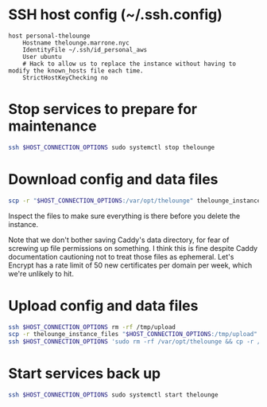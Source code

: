 # SSH host config (~/.ssh.config)

```
host personal-thelounge
	Hostname thelounge.marrone.nyc
	IdentityFile ~/.ssh/id_personal_aws
	User ubuntu
	# Hack to allow us to replace the instance without having to modify the known_hosts file each time.
	StrictHostKeyChecking no
```


# Stop services to prepare for maintenance

```bash
ssh $HOST_CONNECTION_OPTIONS sudo systemctl stop thelounge
```


# Download config and data files

```bash
scp -r "$HOST_CONNECTION_OPTIONS:/var/opt/thelounge" thelounge_instance_files
```

Inspect the files to make sure everything is there before you delete the instance.

Note that we don't bother saving Caddy's data directory, for fear of screwing up file permissions on something.
I think this is fine despite Caddy documentation cautioning not to treat those files as ephemeral.
Let's Encrypt has a rate limit of 50 new certificates per domain per week, which we're unlikely to hit.


# Upload config and data files


```bash
ssh $HOST_CONNECTION_OPTIONS rm -rf /tmp/upload
scp -r thelounge_instance_files "$HOST_CONNECTION_OPTIONS:/tmp/upload"
ssh $HOST_CONNECTION_OPTIONS 'sudo rm -rf /var/opt/thelounge && cp -r /tmp/upload /var/opt/thelounge'
```


# Start services back up

```bash
ssh $HOST_CONNECTION_OPTIONS sudo systemctl start thelounge
```
